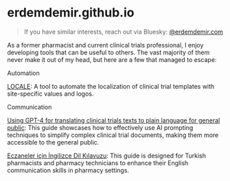 # erdemdemir.github.io

> If you have similar interests, reach out via Bluesky: [@erdemdemir.com](https://bsky.app/profile/erdemdemir.com)

As a former pharmacist and current clinical trials professional, I enjoy developing tools that can be useful to others. The vast majority of them never make it out of my head, but here are a few that managed to escape:

Automation

[LOCALE](https://github.com/erdemdemir/locale): A tool to automate the localization of clinical trial templates with site-specific values and logos.

Communication

[Using GPT-4 for translating clinical trials texts to plain language for general public](https://github.com/erdemdemir/plainlanguage): This guide showcases how to effectively use AI prompting techniques to simplify complex clinical trial documents, making them more accessible to the general public.

[Eczaneler için İngilizce Dil Kılavuzu](https://github.com/erdemdemir/dilkilavuzu): This guide is designed for Turkish pharmacists and pharmacy technicians to enhance their English communication skills in pharmacy settings.